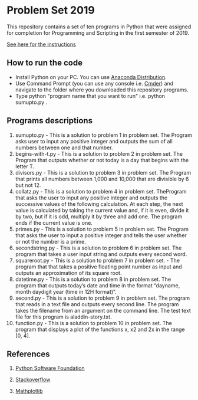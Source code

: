 # Problem Set 2019

This repository contains a set of ten programs in Python that were assigned for completion for Programming and Scripting in the first semester of 2019.

[See here for the instructions](https://github.com/ianmcloughlin/problems-pands-2019/raw/master/problems.pdf)

## How to run the code
* Install Python on your PC. You can use [Anaconda Distribution](https://www.anaconda.com/distribution/).  
* Use Command Prompt (you can use any console i.e. [Cmder](https://cmder.net/)) and navigate to the folder where you downloaded this repository programs.
* Type python "program name that you want to run" i.e. python sumupto.py .

## Programs descriptions

1. sumupto.py - This is a solution to problem 1 in problem set. The Program asks user to input any positive integer and outputs the sum of all numbers between one and that number.  
1. begins-with-t.py - This is a solution to problem 2 in problem set. The Program that outputs whether or not today is a day that begins with the letter T.
1. divisors.py - This is a solution to problem 3 in problem set. The Program that prints all numbers between 1,000 and 10,000 that are divisible by 6 but not 12.
1. collatz.py - This is a solution to problem 4 in problem set. TheProgram that asks the user to input any positive integer and outputs the successive values of the following calculation. At each step, the next value is calculated by taking the current value and, if it is even, divide it by two, but if it is odd, multiply it by three and add one. The program ends if the current value is one.
1. primes.py - This is a solution to problem 5 in problem set. The Program that asks the user to input a positive integer and tells the user whether or not the number is a prime.
1. secondstring.py - This is a solution to problem 6 in problem set. The program that takes a user input string and outputs every second word.
1. squareroot.py - This is a solution to problem 7 in problem set. - The program that that takes a positive floating point number as input and outputs an approximation of its square root.
1. datetime.py - This is a solution to problem 8 in problem set. The program that outputs today’s date and time in the format “dayname, month daydigit year (time in 12H format)”.
1. second.py - This is a solution to problem 9 in problem set. The program that reads in a text file and outputs every second line. The program takes the filename from an argument on the command line. The test text file for this program is aladdin-story.txt.
1. function.py - This is a solution to problem 10 in problem set. The program that displays a plot of the functions x, x2 and 2x in the range [0, 4].

## References

1. [Python Software Foundation](https://www.python.org/)

1. [Stackoverflow](https://stackoverflow.com/)

1. [Mathplotlib](https://matplotlib.org/api/_as_gen/matplotlib.pyplot.legend.html)
    
